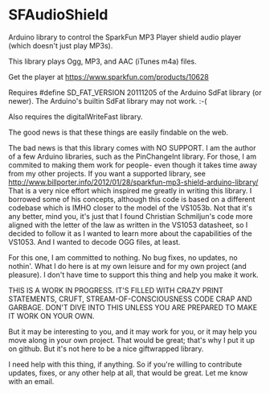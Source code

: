 SFAudioShield
=============

Arduino library to control the SparkFun MP3 Player shield audio player (which doesn't just play MP3s).

This library plays Ogg, MP3, and AAC (iTunes m4a) files.

Get the player at https://www.sparkfun.com/products/10628

Requires #define SD_FAT_VERSION 20111205 of the Arduino SdFat library (or newer). The Arduino's
builtin SdFat library may not work. :-(

Also requires the digitalWriteFast library.

The good news is that these things are easily findable on the web.

The bad news is that this library comes with NO SUPPORT. I am the author of a few Arduino libraries,
such as the PinChangeInt library. For those, I am commited to making them work for people- even
though it takes time away from my other projects. If you want a supported library, see
http://www.billporter.info/2012/01/28/sparkfun-mp3-shield-arduino-library/
That is a very nice effort which inspired me greatly in writing this library. I borrowed some of
his concepts, although this code is based on a different codebase which is IMHO closer to the model
of the VS1053b. Not that it's any better, mind you, it's just that I found Christian Schmiljun's code
more aligned with the letter of the law as written in the VS1053 datasheet, so I decided to follow it
as I wanted to learn more about the capabilities of the VS1053. And I wanted to decode OGG files,
at least.

For this one, I am committed to nothing. No bug fixes, no updates, no nothin'. What I do here is
at my own leisure and for my own project (and pleasure). I don't have time to support this thing
and help you make it work. 

THIS IS A WORK IN PROGRESS. IT'S FILLED WITH CRAZY PRINT STATEMENTS, CRUFT, STREAM-OF-CONSCIOUSNESS
CODE CRAP AND GARBAGE. DON'T DIVE INTO THIS UNLESS YOU ARE PREPARED TO MAKE IT WORK ON YOUR OWN.

But it may be interesting to you, and it may work for you, or it may help you move along in
your own project. That would be great; that's why I put it up on github. But it's not here to
be a nice giftwrapped library.

I need help with this thing, if anything. So if you're willing to contribute updates, fixes,
or any other help at all, that would be great. Let me know with an email.
